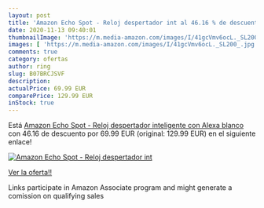 ```yaml
---
layout: post
title: 'Amazon Echo Spot - Reloj despertador int al 46.16 % de descuento'
date: 2020-11-13 09:40:01
thumbnailImage: 'https://m.media-amazon.com/images/I/41gcVmv6ocL._SL200_.jpg'
images: [ 'https://m.media-amazon.com/images/I/41gcVmv6ocL._SL200_.jpg' ]
comments: true
category: ofertas
author: ring
slug: B07BRCJSVF
description:
actualPrice: 69.99 EUR
comparePrice: 129.99 EUR
inStock: true
---
```


Está [Amazon Echo Spot - Reloj despertador inteligente con Alexa  blanco](https://www.amazon.es/dp/B07BRCJSVF/?tag=tolees-21) con 46.16 de descuento por 69.99 EUR (original: 129.99 EUR) en el siguiente enlace!

[![Amazon Echo Spot - Reloj despertador int](https://m.media-amazon.com/images/I/41gcVmv6ocL._SL200_.jpg)](https://www.amazon.es/dp/B07BRCJSVF/?tag=tolees-21)

[Ver la oferta!!](https://www.amazon.es/dp/B07BRCJSVF/?tag=tolees-21)

Links participate in Amazon Associate program and might generate a comission on qualifying sales


